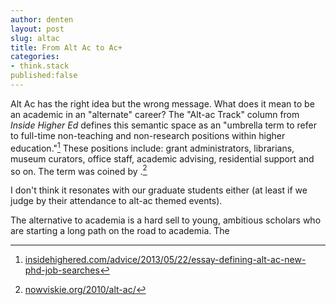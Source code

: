 ```yaml
---
author: denten
layout: post
slug: altac
title: From Alt Ac to Ac+
categories:
- think.stack
published:false
---
```


Alt Ac has the right idea but the wrong message. What does it mean to be an academic in an "alternate" career? The "Alt-ac Track" column from *Inside Higher Ed* defines this semantic space as an "umbrella term to refer to full-time non-teaching and non-research positions within higher education."[^1] These positions include: grant administrators, librarians, museum curators, office staff, academic advising, residential support and so on. The term was coined by .[^2]

I don't think it resonates with our graduate students either (at least if we judge by their attendance to alt-ac themed events).

[^1]: [insidehighered.com/advice/2013/05/22/essay-defining-alt-ac-new-phd-job-searches](https://web.archive.org/web/20141005231802/https://www.insidehighered.com/advice/2013/05/22/essay-defining-alt-ac-new-phd-job-searches)
[^2]: [nowviskie.org/2010/alt-ac/](https://web.archive.org/web/20140829144707/http://nowviskie.org/2010/alt-ac/)

The alternative to academia is a hard sell to young, ambitious scholars who are starting a long path on the road to academia. The
